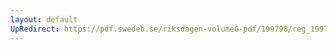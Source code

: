 ```yaml
---
layout: default
UpRedirect: https://pdf.swedeb.se/riksdagen-volumeG-pdf/199798/reg_199798/reg_199798_0346.pdf
---
```

